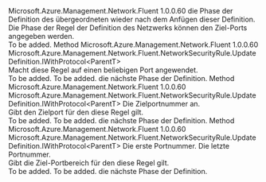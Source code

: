 <Type Name="IWithDestinationPort&lt;ParentT&gt;" FullName="Microsoft.Azure.Management.Network.Fluent.NetworkSecurityRule.UpdateDefinition.IWithDestinationPort&lt;ParentT&gt;">
  <TypeSignature Language="C#" Value="public interface IWithDestinationPort&lt;ParentT&gt;" />
  <TypeSignature Language="ILAsm" Value=".class public interface auto ansi abstract IWithDestinationPort`1&lt;ParentT&gt;" />
  <TypeSignature Language="DocId" Value="T:Microsoft.Azure.Management.Network.Fluent.NetworkSecurityRule.UpdateDefinition.IWithDestinationPort`1" />
  <TypeSignature Language="VB.NET" Value="Public Interface IWithDestinationPort(Of ParentT)" />
  <TypeSignature Language="F#" Value="type IWithDestinationPort&lt;'ParentT&gt; = interface" />
  <AssemblyInfo>
    <AssemblyName>Microsoft.Azure.Management.Network.Fluent</AssemblyName>
    <AssemblyVersion>1.0.0.60</AssemblyVersion>
  </AssemblyInfo>
  <TypeParameters>
    <TypeParameter Name="ParentT" />
  </TypeParameters>
  <Interfaces />
  <Docs>
    <typeparam name="ParentT">die Phase der Definition des übergeordneten wieder nach dem Anfügen dieser Definition.</typeparam>
    <summary>
            Die Phase der Regel der Definition des Netzwerks können den Ziel-Ports angegeben werden.
            </summary>
    <remarks>To be added.</remarks>
  </Docs>
  <Members>
    <Member MemberName="ToAnyPort">
      <MemberSignature Language="C#" Value="public Microsoft.Azure.Management.Network.Fluent.NetworkSecurityRule.UpdateDefinition.IWithProtocol&lt;ParentT&gt; ToAnyPort ();" />
      <MemberSignature Language="ILAsm" Value=".method public hidebysig newslot virtual instance class Microsoft.Azure.Management.Network.Fluent.NetworkSecurityRule.UpdateDefinition.IWithProtocol`1&lt;!ParentT&gt; ToAnyPort() cil managed" />
      <MemberSignature Language="DocId" Value="M:Microsoft.Azure.Management.Network.Fluent.NetworkSecurityRule.UpdateDefinition.IWithDestinationPort`1.ToAnyPort" />
      <MemberSignature Language="VB.NET" Value="Public Function ToAnyPort () As IWithProtocol(Of ParentT)" />
      <MemberSignature Language="F#" Value="abstract member ToAnyPort : unit -&gt; Microsoft.Azure.Management.Network.Fluent.NetworkSecurityRule.UpdateDefinition.IWithProtocol&lt;'ParentT&gt;" Usage="iWithDestinationPort.ToAnyPort " />
      <MemberType>Method</MemberType>
      <AssemblyInfo>
        <AssemblyName>Microsoft.Azure.Management.Network.Fluent</AssemblyName>
        <AssemblyVersion>1.0.0.60</AssemblyVersion>
      </AssemblyInfo>
      <ReturnValue>
        <ReturnType>Microsoft.Azure.Management.Network.Fluent.NetworkSecurityRule.UpdateDefinition.IWithProtocol&lt;ParentT&gt;</ReturnType>
      </ReturnValue>
      <Parameters />
      <Docs>
        <summary>
            Macht diese Regel auf einen beliebigen Port angewendet.
            </summary>
        <returns>To be added.</returns>
        <remarks>To be added.</remarks>
        <return>die nächste Phase der Definition.</return>
      </Docs>
    </Member>
    <Member MemberName="ToPort">
      <MemberSignature Language="C#" Value="public Microsoft.Azure.Management.Network.Fluent.NetworkSecurityRule.UpdateDefinition.IWithProtocol&lt;ParentT&gt; ToPort (int port);" />
      <MemberSignature Language="ILAsm" Value=".method public hidebysig newslot virtual instance class Microsoft.Azure.Management.Network.Fluent.NetworkSecurityRule.UpdateDefinition.IWithProtocol`1&lt;!ParentT&gt; ToPort(int32 port) cil managed" />
      <MemberSignature Language="DocId" Value="M:Microsoft.Azure.Management.Network.Fluent.NetworkSecurityRule.UpdateDefinition.IWithDestinationPort`1.ToPort(System.Int32)" />
      <MemberSignature Language="VB.NET" Value="Public Function ToPort (port As Integer) As IWithProtocol(Of ParentT)" />
      <MemberSignature Language="F#" Value="abstract member ToPort : int -&gt; Microsoft.Azure.Management.Network.Fluent.NetworkSecurityRule.UpdateDefinition.IWithProtocol&lt;'ParentT&gt;" Usage="iWithDestinationPort.ToPort port" />
      <MemberType>Method</MemberType>
      <AssemblyInfo>
        <AssemblyName>Microsoft.Azure.Management.Network.Fluent</AssemblyName>
        <AssemblyVersion>1.0.0.60</AssemblyVersion>
      </AssemblyInfo>
      <ReturnValue>
        <ReturnType>Microsoft.Azure.Management.Network.Fluent.NetworkSecurityRule.UpdateDefinition.IWithProtocol&lt;ParentT&gt;</ReturnType>
      </ReturnValue>
      <Parameters>
        <Parameter Name="port" Type="System.Int32" />
      </Parameters>
      <Docs>
        <param name="port">Die Zielportnummer an.</param>
        <summary>
            Gibt den Zielport für den diese Regel gilt.
            </summary>
        <returns>To be added.</returns>
        <remarks>To be added.</remarks>
        <return>die nächste Phase der Definition.</return>
      </Docs>
    </Member>
    <Member MemberName="ToPortRange">
      <MemberSignature Language="C#" Value="public Microsoft.Azure.Management.Network.Fluent.NetworkSecurityRule.UpdateDefinition.IWithProtocol&lt;ParentT&gt; ToPortRange (int from, int to);" />
      <MemberSignature Language="ILAsm" Value=".method public hidebysig newslot virtual instance class Microsoft.Azure.Management.Network.Fluent.NetworkSecurityRule.UpdateDefinition.IWithProtocol`1&lt;!ParentT&gt; ToPortRange(int32 from, int32 to) cil managed" />
      <MemberSignature Language="DocId" Value="M:Microsoft.Azure.Management.Network.Fluent.NetworkSecurityRule.UpdateDefinition.IWithDestinationPort`1.ToPortRange(System.Int32,System.Int32)" />
      <MemberSignature Language="VB.NET" Value="Public Function ToPortRange (from As Integer, to As Integer) As IWithProtocol(Of ParentT)" />
      <MemberSignature Language="F#" Value="abstract member ToPortRange : int * int -&gt; Microsoft.Azure.Management.Network.Fluent.NetworkSecurityRule.UpdateDefinition.IWithProtocol&lt;'ParentT&gt;" Usage="iWithDestinationPort.ToPortRange (from, to)" />
      <MemberType>Method</MemberType>
      <AssemblyInfo>
        <AssemblyName>Microsoft.Azure.Management.Network.Fluent</AssemblyName>
        <AssemblyVersion>1.0.0.60</AssemblyVersion>
      </AssemblyInfo>
      <ReturnValue>
        <ReturnType>Microsoft.Azure.Management.Network.Fluent.NetworkSecurityRule.UpdateDefinition.IWithProtocol&lt;ParentT&gt;</ReturnType>
      </ReturnValue>
      <Parameters>
        <Parameter Name="from" Type="System.Int32" />
        <Parameter Name="to" Type="System.Int32" />
      </Parameters>
      <Docs>
        <param name="from">Die erste Portnummer.</param>
        <param name="to">Die letzte Portnummer.</param>
        <summary>
            Gibt die Ziel-Portbereich für den diese Regel gilt.
            </summary>
        <returns>To be added.</returns>
        <remarks>To be added.</remarks>
        <return>die nächste Phase der Definition.</return>
      </Docs>
    </Member>
  </Members>
</Type>